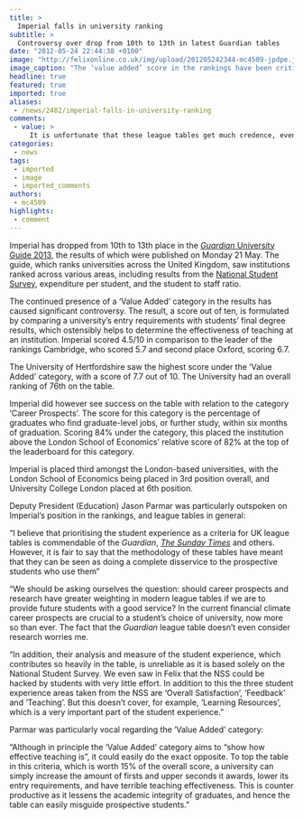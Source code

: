 ```yaml
---
title: >
  Imperial falls in university ranking
subtitle: >
  Controversy over drop from 10th to 13th in latest Guardian tables
date: "2012-05-24 22:44:38 +0100"
image: "http://felixonline.co.uk/img/upload/201205242344-mc4509-jpdpe.jpg"
image_caption: "The ‘value added’ score in the rankings have been criticised by Jason Parmar"
headline: true
featured: true
imported: true
aliases:
 - /news/2482/imperial-falls-in-university-ranking
comments:
 - value: >
     It is unfortunate that these league tables get much credence, even the ones which rank us highly. The methodologies are all remarkably arbitrary, a consequence of trying to measure something qualitative and failing. <br> <br>As far as NSS goes, I suspect the College would do better if they focused a little less on running the College as a business, and putting business interests before student interests.,There's not much we can do about the value added score, but student satisfaction is an area that needs dramatic improvement.,#Jason Parmar <br> <br>Several people seem to be assuming the NSS is a perfect measure of student experience!? <br> <br>To clarify, it's absolutely unquestionable that the student experience at Imperial College needs to be radically improved. <br>We study at a "world-class university" and we deserve to be truly world-class in everything we do, not just research. <br>It was excellent to see the Rector set the number 1 priority of this academic year to improve the student experience. It resonated around the coll
categories:
 - news
tags:
 - imported
 - image
 - imported_comments
authors:
 - mc4509
highlights:
 - comment
---
```


Imperial has dropped from 10th to 13th place in the [_Guardian_ University Guide 2013](http://www.guardian.co.uk/education/universityguide), the results of which were published on Monday 21 May. The guide, which ranks universities across the United Kingdom, saw institutions ranked across various areas, including results from the [National Student Survey](http://www.thestudentsurvey.com/), expenditure per student, and the student to staff ratio.

The continued presence of a ‘Value Added’ category in the results has caused significant controversy. The result, a score out of ten, is formulated by comparing a university’s entry requirements with students’ final degree results, which ostensibly helps to determine the effectiveness of teaching at an institution. Imperial scored 4.5/10 in comparison to the leader of the rankings Cambridge, who scored 5.7 and second place Oxford, scoring 6.7.

The University of Hertfordshire saw the highest score under the ‘Value Added’ category, with a score of 7.7 out of 10. The University had an overall ranking of 76th on the table.

Imperial did however see success on the table with relation to the category ‘Career Prospects’. The score for this category is the percentage of graduates who find graduate-level jobs, or further study, within six months of graduation. Scoring 84% under the category, this placed the institution above the London School of Economics’ relative score of 82% at the top of the leaderboard for this category.

Imperial is placed third amongst the London-based universities, with the London School of Economics being placed in 3rd position overall, and University College London placed at 6th position.

Deputy President (Education) Jason Parmar was particularly outspoken on Imperial’s position in the rankings, and league tables in general:

“I believe that prioritising the student experience as a criteria for UK league tables is commendable of the _Guardian_, [_The Sunday Times_](http://www.timesplus.co.uk/sto/?login=false&url=http%3A%2F%2Fwww.thesundaytimes.co.uk%2Fsto%2FUniversity_Guide%2F) and others. However, it is fair to say that the methodology of these tables have meant that they can be seen as doing a complete disservice to the prospective students who use them”

“We should be asking ourselves the question: should career prospects and research have greater weighting in modern league tables if we are to provide future students with a good service? In the current financial climate career prospects are crucial to a student’s choice of university, now more so than ever. The fact that the _Guardian_ league table doesn’t even consider research worries me.

“In addition, their analysis and measure of the student experience, which contributes so heavily in the table, is unreliable as it is based solely on the National Student Survey. We even saw in Felix that the NSS could be hacked by students with very little effort. In addition to this the three student experience areas taken from the NSS are ‘Overall Satisfaction’, ‘Feedback’ and ‘Teaching’. But this doesn’t cover, for example, ‘Learning Resources’, which is a very important part of the student experience.”

Parmar was particularly vocal regarding the ‘Value Added’ category:

“Although in principle the ‘Value Added’ category aims to “show how effective teaching is”, it could easily do the exact opposite. To top the table in this criteria, which is worth 15% of the overall score, a university can simply increase the amount of firsts and upper seconds it awards, lower its entry requirements, and have terrible teaching effectiveness. This is counter productive as it lessens the academic integrity of graduates, and hence the table can easily misguide prospective students.”

